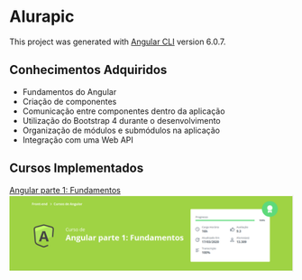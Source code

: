 # Alurapic

This project was generated with [Angular CLI](https://github.com/angular/angular-cli) version 6.0.7.

## Conhecimentos Adquiridos
-  Fundamentos do Angular
-  Criação de componentes
-  Comunicação entre componentes dentro da aplicação
-  Utilização do Bootstrap 4 durante o desenvolvimento
-  Organização de módulos e submódulos na aplicação
- Integração com uma Web API

## Cursos Implementados

[Angular parte 1: Fundamentos](https://cursos.alura.com.br/course/angular-fundamentos)
![](./cursos/angular_parte01.png)